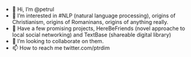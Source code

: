 - 👋 Hi, I’m @petrul
- 👀 I’m interested in #NLP (natural language processing),  origins of Christianism, origins of Romaninans, origins of anything really.
- 🌱 Have a few promising projects, HereBeFriends (novel approache to local social networking) and TextBase (shareable digital library)
- 💞️ I’m looking to collaborate on them.
- 📫 How to reach me twitter.com/ptrdim

<!---
petrul/petrul is a ✨ special ✨ repository because its `README.md` (this file) appears on your GitHub profile.
You can click the Preview link to take a look at your changes.
--->
